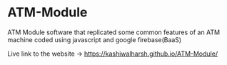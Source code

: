 # ATM-Module
ATM Module software that replicated some common features of an ATM machine coded using javascript and google firebase(BaaS)


Live link to the website →
https://kashiwalharsh.github.io/ATM-Module/
